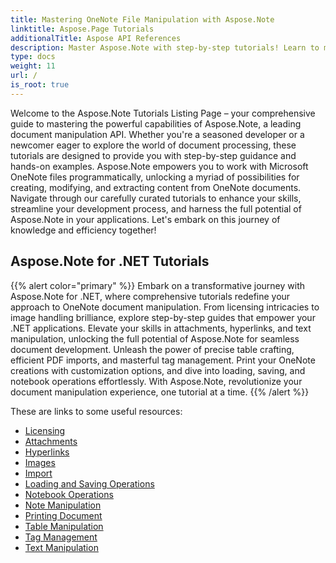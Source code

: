 ```yaml
---
title: Mastering OneNote File Manipulation with Aspose.Note
linktitle: Aspose.Page Tutorials
additionalTitle: Aspose API References
description: Master Aspose.Note with step-by-step tutorials! Learn to manipulate OneNote files programmatically for efficient document processing.
type: docs
weight: 11
url: /
is_root: true
---
```


Welcome to the Aspose.Note Tutorials Listing Page – your comprehensive guide to mastering the powerful capabilities of Aspose.Note, a leading document manipulation API. Whether you're a seasoned developer or a newcomer eager to explore the world of document processing, these tutorials are designed to provide you with step-by-step guidance and hands-on examples. Aspose.Note empowers you to work with Microsoft OneNote files programmatically, unlocking a myriad of possibilities for creating, modifying, and extracting content from OneNote documents. Navigate through our carefully curated tutorials to enhance your skills, streamline your development process, and harness the full potential of Aspose.Note in your applications. Let's embark on this journey of knowledge and efficiency together!

## Aspose.Note for .NET Tutorials
{{% alert color="primary" %}}
Embark on a transformative journey with Aspose.Note for .NET, where comprehensive tutorials redefine your approach to OneNote document manipulation. From licensing intricacies to image handling brilliance, explore step-by-step guides that empower your .NET applications. Elevate your skills in attachments, hyperlinks, and text manipulation, unlocking the full potential of Aspose.Note for seamless document development. Unleash the power of precise table crafting, efficient PDF imports, and masterful tag management. Print your OneNote creations with customization options, and dive into loading, saving, and notebook operations effortlessly. With Aspose.Note, revolutionize your document manipulation experience, one tutorial at a time.
{{% /alert %}}

These are links to some useful resources:
 
- [Licensing](./net/licensing/)
- [Attachments](./net/attachments/)
- [Hyperlinks](./net/hyperlinks/)
- [Images](./net/images/)
- [Import](./net/import/)
- [Loading and Saving Operations](./net/loading-and-saving-operations/)
- [Notebook Operations](./net/notebook-operations/)
- [Note Manipulation](./net/note-manipulation/)
- [Printing Document](./net/printing-document/)
- [Table Manipulation](./net/table-manipulation/)
- [Tag Management](./net/tag-management/)
- [Text Manipulation](./net/text-manipulation/)


